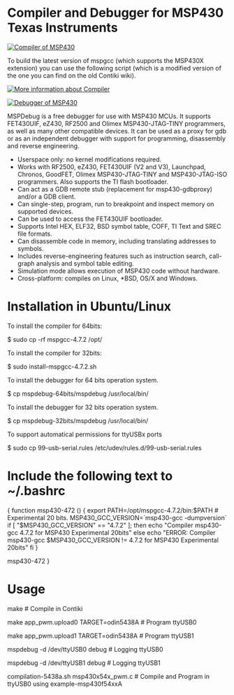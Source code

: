 Compiler and Debugger for MSP430 Texas Instruments
==================================================

[![Compiler of MSP430](https://github.com/tecip-nes/contiki-tres/wiki/Building-the-latest-version-of-mspgcc)](https://github.com/tecip-nes/contiki-tres/wiki/Building-the-latest-version-of-mspgcc)

To build the latest version of mspgcc (which supports the MSP430X extension) you can use the following script (which is a modified version of the one you can find on the old Contiki wiki).

[![More information about Compiler](https://github.com/contiki-os/contiki/wiki/Setup-Contiki-Toolchain-in-Arch-Linux)](https://github.com/contiki-os/contiki/wiki/Setup-Contiki-Toolchain-in-Arch-Linux)

[![Debugger of MSP430](https://github.com/dlbeer/mspdebug)](https://github.com/dlbeer/mspdebug)

MSPDebug is a free debugger for use with MSP430 MCUs. It supports FET430UIF, eZ430, RF2500 and Olimex MSP430-JTAG-TINY programmers, as well as many other compatible devices. It can be used as a proxy for gdb or as an independent debugger with support for programming, disassembly and reverse engineering.

  * Userspace only: no kernel modifications required.
  * Works with RF2500, eZ430, FET430UIF (V2 and V3), Launchpad, Chronos,
    GoodFET, Olimex MSP430-JTAG-TINY and MSP430-JTAG-ISO programmers.
    Also supports the TI flash bootloader.
  * Can act as a GDB remote stub (replacement for msp430-gdbproxy)
    and/or a GDB client.
  * Can single-step, program, run to breakpoint and inspect memory on
    supported devices.
  * Can be used to access the FET430UIF bootloader.
  * Supports Intel HEX, ELF32, BSD symbol table, COFF, TI Text and
    SREC file formats.
  * Can disassemble code in memory, including translating addresses to
    symbols.
  * Includes reverse-engineering features such as instruction search,
    call-graph analysis and symbol table editing.
  * Simulation mode allows execution of MSP430 code without hardware.
  * Cross-platform: compiles on Linux, *BSD, OS/X and Windows.

Installation in Ubuntu/Linux
============================

To install the compiler for 64bits:

$ sudo cp -rf mspgcc-4.7.2 /opt/

To install the compiler for 32bits:

$ sudo install-mspgcc-4.7.2.sh

To install the debugger for 64 bits operation system.

$ cp mspdebug-64bits/mspdebug /usr/local/bin/ 

To install the debugger for 32 bits operation system.

$ cp mspdebug-32bits/mspdebug /usr/local/bin/ 

To support automatical permissions for ttyUSBx ports

$ sudo cp 99-usb-serial.rules  /etc/udev/rules.d/99-usb-serial.rules

Include the following text to ~/.bashrc
=======================================
{
function msp430-472 () {
    export PATH=/opt/mspgcc-4.7.2/bin:$PATH  # Experimental 20 bits.
    MSP430_GCC_VERSION=`msp430-gcc -dumpversion`
    if [ "$MSP430_GCC_VERSION" == "4.7.2" ]; then
        echo "Compiler msp430-gcc 4.7.2 for MSP430 Experimental 20bits"
    else
        echo "ERROR: Compiler msp430-gcc $MSP430_GCC_VERSION != 4.7.2 for MSP430 Experimental 20bits"
    fi
}


msp430-472
}

Usage 
=====

make                # Compile in Contiki

make app_pwm.upload0  TARGET=odin5438A    # Program ttyUSB0

make app_pwm.upload1  TARGET=odin5438A    # Program ttyUSB1

mspdebug -d /dev/ttyUSB0 debug      # Logging ttyUSB0

mspdebug -d /dev/ttyUSB1 debug      # Logging ttyUSB1

compilation-5438a.sh msp430x54x_pwm.c   # Compile and Program in ttyUSB0 using example-msp430f54xxA


